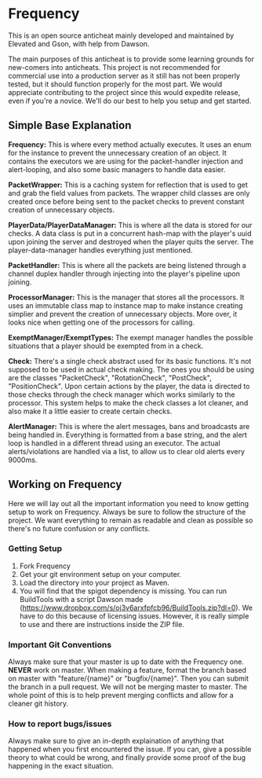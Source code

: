 # Frequency

This is an open source anticheat mainly developed and maintained by Elevated and Gson, with help from Dawson. 

The main purposes of this anticheat is to provide some learning grounds for new-comers into anticheats. This project is not recommended for
commercial use into a production server as it still has not been properly tested, but it should function properly for the most part. We would appreciate contributing to the project since this would expedite release, even if you're a novice. We'll do our best to help you setup and get started. 

## Simple Base Explanation

**Frequency:** This is where every method actually executes. It uses an enum for the instance to prevent the unnecessary creation of an object. It contains
the executors we are using for the packet-handler injection and alert-looping, and also some basic managers to handle data easier. 

**PacketWrapper:** This is a caching system for reflection that is used to get and grab the field values from packets. The wrapper child classes are only created
once before being sent to the packet checks to prevent constant creation of unnecessary objects.

**PlayerData/PlayerDataManager:** This is where all the data is stored for our checks. A data class is put in a concurrent hash-map with the player's uuid upon
joining the server and destroyed when the player quits the server. The player-data-manager handles everything just mentioned.

**PacketHandler:** This is where all the packets are being listened through a channel duplex handler through injecting into the player's pipeline upon joining.

**ProcessorManager:** This is the manager that stores all the processors. It uses an immutable class map to instance map to make instance creating simplier and
prevent the creation of unnecessary objects. More over, it looks nice when getting one of the processors for calling.

**ExemptManager/ExemptTypes:** The exempt manager handles the possible situations that a player should be exempted from in a check.

**Check:** There's a single check abstract used for its basic functions. It's not supposed to be used in actual check making. The ones you should be using are 
the classes "PacketCheck", "RotationCheck", "PostCheck", "PositionCheck". Upon certain actions by the player, the data is directed to those checks through the
check manager which works similarly to the processor. This system helps to make the check classes a lot cleaner, and also make it a little easier to create
certain checks.

**AlertManager:** This is where the alert messages, bans and broadcasts are being handled in. Everything is formatted from a base string, and the alert loop is
handled in a different thread using an executor. The actual alerts/violations are handled via a list, to allow us to clear old alerts every 9000ms.

## Working on Frequency
Here we will lay out all the important information you need to know getting setup to work on Frequency. Always be sure to follow the structure of the project. We want everything to remain as readable and clean as possible so there's no future confusion or any conflicts. 

### Getting Setup
1) Fork Frequency
2) Get your git environment setup on your computer.
3) Load the directory into your project as Maven.
4) You will find that the spigot dependency is missing. You can run BuildTools with a script Dawson made (https://www.dropbox.com/s/oj3v6arxfpfcb96/BuildTools.zip?dl=0). We have to do this because of licensing issues. However, it is really simple to use and there are instructions inside the ZIP file.

### Important Git Conventions
Always make sure that your master is up to date with the Frequency one. **NEVER** work on master. When making a feature, format the branch based on master with "feature/{name}" or "bugfix/{name}". Then you can submit the branch in a pull request. We will not be merging master to master. The whole point of this is to help prevent merging conflicts and allow for a cleaner git history. 

### How to report bugs/issues
Always make sure to give an in-depth explaination of anything that happened when you first encountered the issue. If you can, give a possible theory to what could be wrong, and finally provide some proof of the bug happening in the exact situation.

